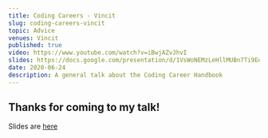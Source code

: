 ```yaml
---
title: Coding Careers - Vincit
slug: coding-careers-vincit
topic: Advice
venues: Vincit
published: true
video: https://www.youtube.com/watch?v=iBwjAZvJhvI
slides: https://docs.google.com/presentation/d/1VsWoNEMzLeHllMUBn7Ti9Ed0j0r9wDXSaiTZ7K-vspw/edit?usp=sharing
date: 2020-06-24
description: A general talk about the Coding Career Handbook
---
```


## Thanks for coming to my talk!

Slides are [here](https://docs.google.com/presentation/d/1VsWoNEMzLeHllMUBn7Ti9Ed0j0r9wDXSaiTZ7K-vspw/edit?usp=sharing)

